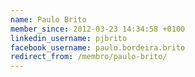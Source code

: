 ```yaml
---
name: Paulo Brito
member_since: 2012-03-23 14:34:58 +0100
linkedin_username: pjbrito
facebook_username: paulo.bordeira.brito
redirect_from: /membro/paulo-brito/
---
```

